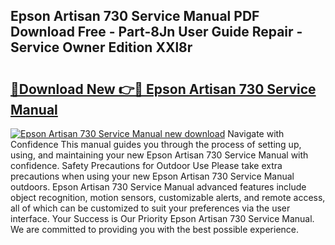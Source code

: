 ## Epson Artisan 730 Service Manual PDF Download Free - Part-8Jn User Guide Repair - Service Owner Edition XXl8r

# <h2><a href="http://bc64575.oget.top/?id=Epson+Artisan+730+Service+Manual">🔗Download New 👉🔴 Epson Artisan 730 Service Manual</a></h2>

[![Epson Artisan 730 Service Manual new download](https://i.imgur.com/5g1atiW.png)](http://bc64575.oget.top/?id=Epson+Artisan+730+Service+Manual)
Navigate with Confidence This manual guides you through the process of setting up, using, and maintaining your new Epson Artisan 730 Service Manual with confidence. Safety Precautions for Outdoor Use Please take extra precautions when using your new Epson Artisan 730 Service Manual outdoors. Epson Artisan 730 Service Manual advanced features include object recognition, motion sensors, customizable alerts, and remote access, all of which can be customized to suit your preferences via the user interface. Your Success is Our Priority Epson Artisan 730 Service Manual. We are committed to providing you with the best possible experience.
